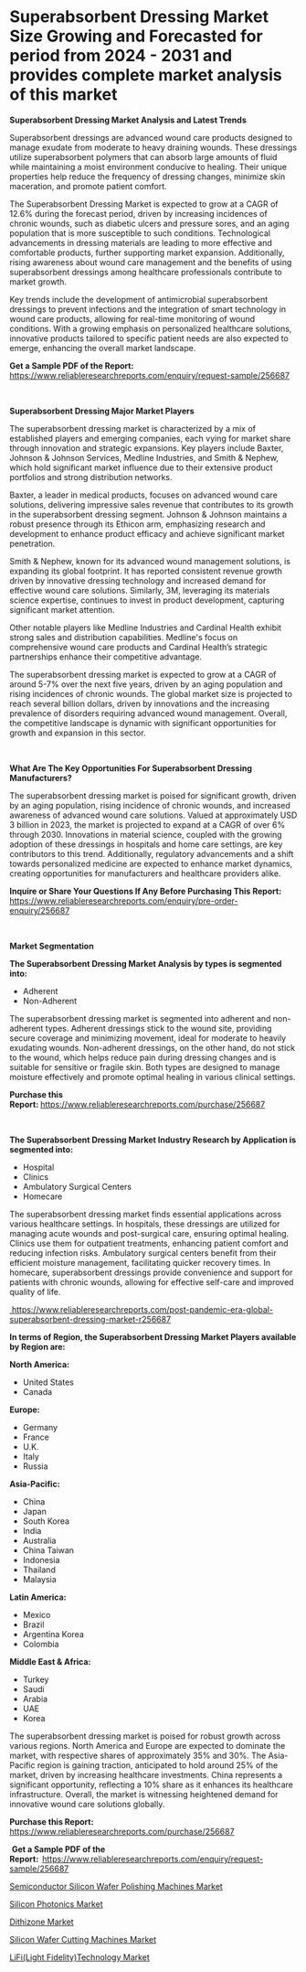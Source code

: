 <p><h1>Superabsorbent Dressing Market Size Growing and Forecasted for period from 2024 - 2031 and provides complete market analysis of this market</h1></p><p><strong>Superabsorbent Dressing Market Analysis and Latest Trends</strong></p>
<p><p>Superabsorbent dressings are advanced wound care products designed to manage exudate from moderate to heavy draining wounds. These dressings utilize superabsorbent polymers that can absorb large amounts of fluid while maintaining a moist environment conducive to healing. Their unique properties help reduce the frequency of dressing changes, minimize skin maceration, and promote patient comfort.</p><p>The Superabsorbent Dressing Market is expected to grow at a CAGR of 12.6% during the forecast period, driven by increasing incidences of chronic wounds, such as diabetic ulcers and pressure sores, and an aging population that is more susceptible to such conditions. Technological advancements in dressing materials are leading to more effective and comfortable products, further supporting market expansion. Additionally, rising awareness about wound care management and the benefits of using superabsorbent dressings among healthcare professionals contribute to market growth. </p><p>Key trends include the development of antimicrobial superabsorbent dressings to prevent infections and the integration of smart technology in wound care products, allowing for real-time monitoring of wound conditions. With a growing emphasis on personalized healthcare solutions, innovative products tailored to specific patient needs are also expected to emerge, enhancing the overall market landscape.</p></p>
<p><strong>Get a Sample PDF of the Report:&nbsp;</strong> <a href="https://www.reliableresearchreports.com/enquiry/request-sample/256687?utm_campaign=40&utm_medium=2&utm_source=Github&utm_content=ia&utm_term=31102024&utm_id=superabsorbent-dressing">https://www.reliableresearchreports.com/enquiry/request-sample/256687</a></p>
<p>&nbsp;</p>
<p><strong>Superabsorbent Dressing Major Market Players</strong></p>
<p><p>The superabsorbent dressing market is characterized by a mix of established players and emerging companies, each vying for market share through innovation and strategic expansions. Key players include Baxter, Johnson & Johnson Services, Medline Industries, and Smith & Nephew, which hold significant market influence due to their extensive product portfolios and strong distribution networks.</p><p>Baxter, a leader in medical products, focuses on advanced wound care solutions, delivering impressive sales revenue that contributes to its growth in the superabsorbent dressing segment. Johnson & Johnson maintains a robust presence through its Ethicon arm, emphasizing research and development to enhance product efficacy and achieve significant market penetration.</p><p>Smith & Nephew, known for its advanced wound management solutions, is expanding its global footprint. It has reported consistent revenue growth driven by innovative dressing technology and increased demand for effective wound care solutions. Similarly, 3M, leveraging its materials science expertise, continues to invest in product development, capturing significant market attention.</p><p>Other notable players like Medline Industries and Cardinal Health exhibit strong sales and distribution capabilities. Medline's focus on comprehensive wound care products and Cardinal Health’s strategic partnerships enhance their competitive advantage.</p><p>The superabsorbent dressing market is expected to grow at a CAGR of around 5-7% over the next five years, driven by an aging population and rising incidences of chronic wounds. The global market size is projected to reach several billion dollars, driven by innovations and the increasing prevalence of disorders requiring advanced wound management. Overall, the competitive landscape is dynamic with significant opportunities for growth and expansion in this sector.</p></p>
<p>&nbsp;</p>
<p><strong>What Are The Key Opportunities For Superabsorbent Dressing Manufacturers?</strong></p>
<p><p>The superabsorbent dressing market is poised for significant growth, driven by an aging population, rising incidence of chronic wounds, and increased awareness of advanced wound care solutions. Valued at approximately USD 3 billion in 2023, the market is projected to expand at a CAGR of over 6% through 2030. Innovations in material science, coupled with the growing adoption of these dressings in hospitals and home care settings, are key contributors to this trend. Additionally, regulatory advancements and a shift towards personalized medicine are expected to enhance market dynamics, creating opportunities for manufacturers and healthcare providers alike.</p></p>
<p><strong>Inquire or Share Your Questions If Any Before Purchasing This Report:</strong> <a href="https://www.reliableresearchreports.com/enquiry/pre-order-enquiry/256687?utm_campaign=40&utm_medium=2&utm_source=Github&utm_content=ia&utm_term=31102024&utm_id=superabsorbent-dressing">https://www.reliableresearchreports.com/enquiry/pre-order-enquiry/256687</a></p>
<p>&nbsp;</p>
<p><strong>Market Segmentation</strong></p>
<p><strong>The Superabsorbent Dressing Market Analysis by types is segmented into:</strong></p>
<p><ul><li>Adherent</li><li>Non-Adherent</li></ul></p>
<p><p>The superabsorbent dressing market is segmented into adherent and non-adherent types. Adherent dressings stick to the wound site, providing secure coverage and minimizing movement, ideal for moderate to heavily exudating wounds. Non-adherent dressings, on the other hand, do not stick to the wound, which helps reduce pain during dressing changes and is suitable for sensitive or fragile skin. Both types are designed to manage moisture effectively and promote optimal healing in various clinical settings.</p></p>
<p><strong>Purchase this Report:&nbsp;</strong><a href="https://www.reliableresearchreports.com/purchase/256687?utm_campaign=40&utm_medium=2&utm_source=Github&utm_content=ia&utm_term=31102024&utm_id=superabsorbent-dressing">https://www.reliableresearchreports.com/purchase/256687</a></p>
<p>&nbsp;</p>
<p><strong>The Superabsorbent Dressing Market Industry Research by Application is segmented into:</strong></p>
<p><ul><li>Hospital</li><li>Clinics</li><li>Ambulatory Surgical Centers</li><li>Homecare</li></ul></p>
<p><p>The superabsorbent dressing market finds essential applications across various healthcare settings. In hospitals, these dressings are utilized for managing acute wounds and post-surgical care, ensuring optimal healing. Clinics use them for outpatient treatments, enhancing patient comfort and reducing infection risks. Ambulatory surgical centers benefit from their efficient moisture management, facilitating quicker recovery times. In homecare, superabsorbent dressings provide convenience and support for patients with chronic wounds, allowing for effective self-care and improved quality of life.</p></p>
<p><a href="https://www.reliableresearchreports.com/post-pandemic-era-global-superabsorbent-dressing-market-r256687?utm_campaign=40&utm_medium=2&utm_source=Github&utm_content=ia&utm_term=31102024&utm_id=superabsorbent-dressing">&nbsp;https://www.reliableresearchreports.com/post-pandemic-era-global-superabsorbent-dressing-market-r256687</a></p>
<p><strong>In terms of Region, the Superabsorbent Dressing Market Players available by Region are:</strong></p>
<p>
    <p> <strong> North America: </strong>
        <ul>
            <li>United States</li>
            <li>Canada</li>
        </ul>
        </p> 
    <p> <strong> Europe: </strong>
        <ul>
            <li>Germany</li>
            <li>France</li>
            <li>U.K.</li>
            <li>Italy</li>
            <li>Russia</li>
        </ul>
        </p> 
    <p> <strong> Asia-Pacific: </strong>
        <ul>
            <li>China</li>
            <li>Japan</li>
            <li>South Korea</li>
            <li>India</li>
            <li>Australia</li>
            <li>China Taiwan</li>
            <li>Indonesia</li>
            <li>Thailand</li>
            <li>Malaysia</li>
        </ul>
        </p> 
    <p> <strong> Latin America: </strong>
        <ul>
            <li>Mexico</li>
            <li>Brazil</li>
            <li>Argentina Korea</li>
            <li>Colombia</li>
        </ul>
        </p> 
    <p> <strong> Middle East & Africa: </strong>
        <ul>
            <li>Turkey</li>
            <li>Saudi</li>
            <li>Arabia</li>
            <li>UAE</li>
            <li>Korea</li>
        </ul>
    </p>
    </p>
<p><p>The superabsorbent dressing market is poised for robust growth across various regions. North America and Europe are expected to dominate the market, with respective shares of approximately 35% and 30%. The Asia-Pacific region is gaining traction, anticipated to hold around 25% of the market, driven by increasing healthcare investments. China represents a significant opportunity, reflecting a 10% share as it enhances its healthcare infrastructure. Overall, the market is witnessing heightened demand for innovative wound care solutions globally.</p></p>
<p><strong>Purchase this Report: </strong><a href="https://www.reliableresearchreports.com/purchase/256687?utm_campaign=40&utm_medium=2&utm_source=Github&utm_content=ia&utm_term=31102024&utm_id=superabsorbent-dressing">https://www.reliableresearchreports.com/purchase/256687</a></p>
<p>&nbsp;<strong>Get a Sample PDF of the Report:&nbsp;&nbsp;</strong><a href="https://www.reliableresearchreports.com/enquiry/request-sample/256687?utm_campaign=40&utm_medium=2&utm_source=Github&utm_content=ia&utm_term=31102024&utm_id=superabsorbent-dressing">https://www.reliableresearchreports.com/enquiry/request-sample/256687</a></p>
<p><strong></strong></p>
<p><p><a href="https://issuu.com/reportprime-2/docs/semiconductor-silicon-wafer-polishi_060f0cb5160d76?utm_campaign=40&utm_medium=2&utm_source=Github&utm_content=ia&utm_term=31102024&utm_id=superabsorbent-dressing">Semiconductor Silicon Wafer Polishing Machines Market</a></p><p><a href="https://github.com/michaelhall412/Market-Research-Report-List-1/blob/main/silicon-photonics-market.md?utm_campaign=40&utm_medium=2&utm_source=Github&utm_content=ia&utm_term=31102024&utm_id=superabsorbent-dressing">Silicon Photonics Market</a></p><p><a href="https://medium.com/@canardmmhainesa/the-dithizone-market-research-report-provides-an-in-depth-and-up-to-date-analysis-of-the-sector-c9a1e997a25b?utm_campaign=40&utm_medium=2&utm_source=Github&utm_content=ia&utm_term=31102024&utm_id=superabsorbent-dressing">Dithizone Market</a></p><p><a href="https://issuu.com/reportprime-2/docs/silicon-wafer-cutting-machines-mark_69454e137a3578?utm_campaign=40&utm_medium=2&utm_source=Github&utm_content=ia&utm_term=31102024&utm_id=superabsorbent-dressing">Silicon Wafer Cutting Machines Market</a></p><p><a href="https://www.linkedin.com/pulse/lifilight-fidelitytechnology-value-chain-analysis-from-raw-rlg3e?utm_campaign=40&utm_medium=2&utm_source=Github&utm_content=ia&utm_term=31102024&utm_id=superabsorbent-dressing">LiFi(Light Fidelity)Technology Market</a></p></p>